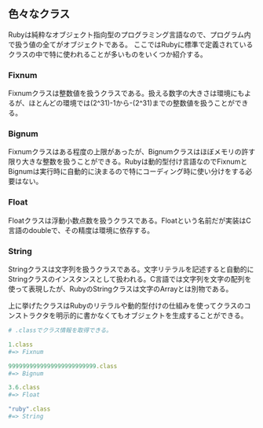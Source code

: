 ## 色々なクラス

Rubyは純粋なオブジェクト指向型のプログラミング言語なので、プログラム内で扱う値の全てがオブジェクトである。
ここではRubyに標準で定義されているクラスの中で特に使われることが多いものをいくつか紹介する。

### Fixnum

Fixnumクラスは整数値を扱うクラスである。扱える数字の大きさは環境にもよるが、ほとんどの環境では(2^31)-1から-(2^31)までの整数値を扱うことができる。

### Bignum

Fixnumクラスはある程度の上限があったが、Bignumクラスはほぼメモリの許す限り大きな整数を扱うことができる。Rubyは動的型付け言語なのでFixnumとBignumは実行時に自動的に決まるので特にコーディング時に使い分けをする必要はない。

### Float

Floatクラスは浮動小数点数を扱うクラスである。Floatという名前だが実装はC言語のdoubleで、その精度は環境に依存する。

### String

Stringクラスは文字列を扱うクラスである。文字リテラルを記述すると自動的にStringクラスのインスタンスとして扱われる。C言語では文字列を文字の配列を使って表現したが、RubyのStringクラスは文字のArrayとは別物である。


上に挙げたクラスはRubyのリテラルや動的型付けの仕組みを使ってクラスのコンストラクタを明示的に書かなくてもオブジェクトを生成することができる。

```ruby
# .classでクラス情報を取得できる。

1.class
#=> Fixnum

9999999999999999999999999.class
#=> Bignum

3.6.class
#=> Float

"ruby".class
#=> String
```